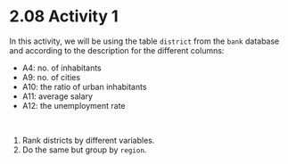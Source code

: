 # 2.08 Activity 1

In this activity, we will be using the table `district` from the `bank` database and according to the description for the different columns:

- A4: no. of inhabitants
- A9: no. of cities
- A10: the ratio of urban inhabitants
- A11: average salary
- A12: the unemployment rate

<br />

1. Rank districts by different variables.
2. Do the same but group by `region`.
